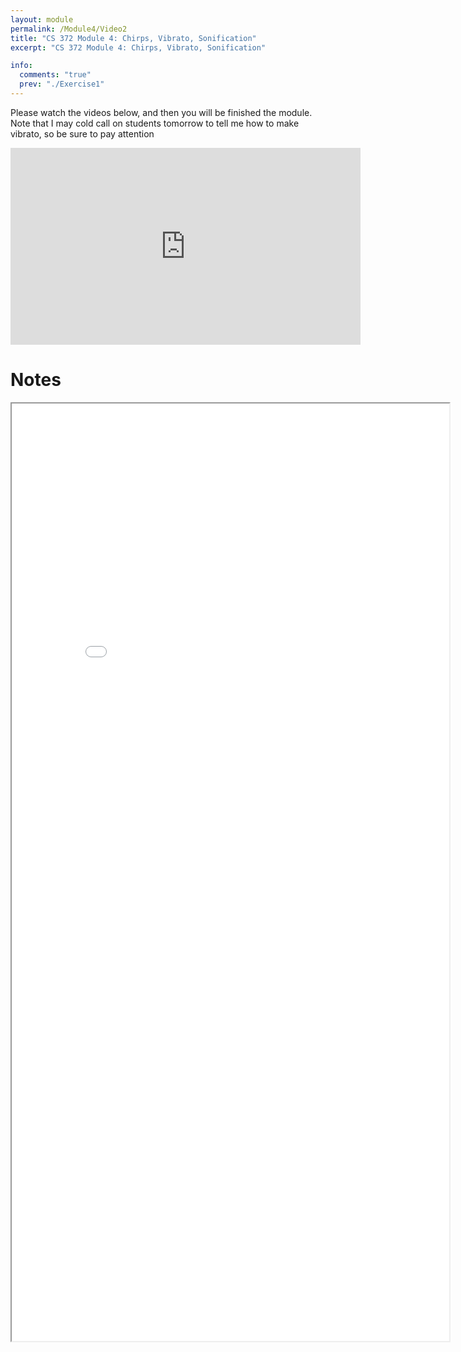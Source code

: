 ```yaml
---
layout: module
permalink: /Module4/Video2
title: "CS 372 Module 4: Chirps, Vibrato, Sonification"
excerpt: "CS 372 Module 4: Chirps, Vibrato, Sonification"

info:
  comments: "true"
  prev: "./Exercise1"
---
```


<p>
Please watch the videos below, and then you will be finished the module.  Note that I may cold call on students tomorrow to tell me how to make vibrato, so be sure to pay attention
</p>

<iframe width="560" height="315" src="https://www.youtube.com/embed/2n_jZhm57U4" frameborder="0" allow="accelerometer; autoplay; clipboard-write; encrypted-media; gyroscope; picture-in-picture" allowfullscreen></iframe>


<h1>Notes</h1>
<iframe src = "../images/Module4/VibratoSonification.html" width="700" height="1500"></iframe>